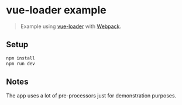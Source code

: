 # vue-loader example

> Example using [vue-loader](https://github.com/vuejs/vue-loader) with [Webpack](http://webpack.github.io).

## Setup

``` bash
npm install
npm run dev
```

## Notes

The app uses a lot of pre-processors just for demonstration purposes.
